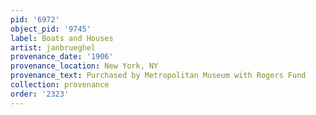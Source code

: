 ```yaml
---
pid: '6972'
object_pid: '9745'
label: Boats and Houses
artist: janbrueghel
provenance_date: '1906'
provenance_location: New York, NY
provenance_text: Purchased by Metropolitan Museum with Rogers Fund
collection: provenance
order: '2323'
---
```

